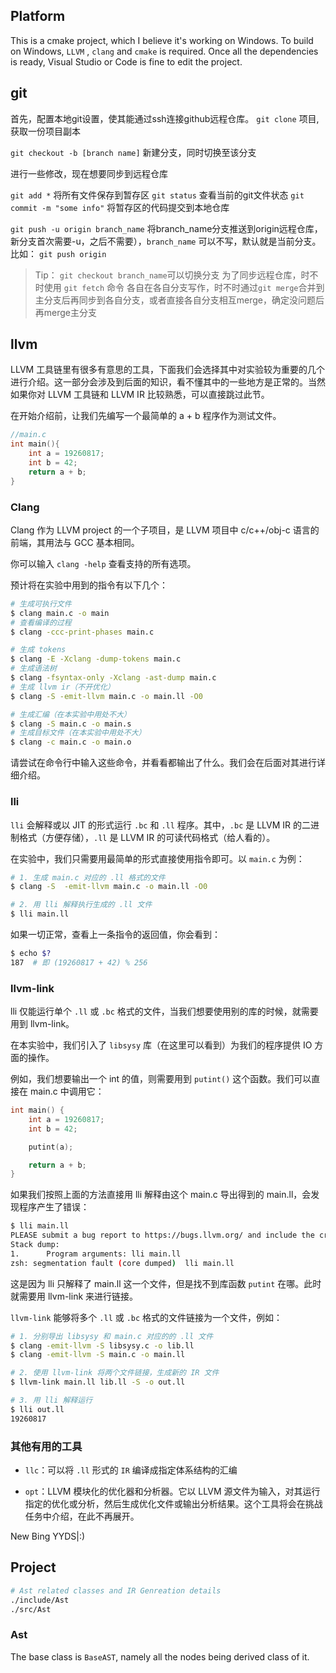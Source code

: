 ## Platform
This is a cmake project, which I believe it's working on Windows.
To build on Windows, `LLVM` , `clang` and `cmake` is required.
Once all the dependencies is ready, Visual Studio or Code is fine to edit the project.

## git

首先，配置本地git设置，使其能通过ssh连接github远程仓库。
`git clone` 项目, 获取一份项目副本

`git checkout -b [branch name]` 新建分支，同时切换至该分支

进行一些修改，现在想要同步到远程仓库

`git add *` 将所有文件保存到暂存区
`git status` 查看当前的git文件状态
`git commit -m "some info"` 将暂存区的代码提交到本地仓库

`git push -u origin branch_name`
将branch_name分支推送到origin远程仓库，
新分支首次需要-u，之后不需要），`branch_name` 可以不写，默认就是当前分支。
比如： `git push origin`

> Tip：
> `git checkout branch_name`可以切换分支
> 为了同步远程仓库，时不时使用 `git fetch` 命令
> 各自在各自分支写作，时不时通过`git merge`合并到主分支后再同步到各自分支，或者直接各自分支相互merge，确定没问题后再merge主分支

## llvm

LLVM 工具链里有很多有意思的工具，下面我们会选择其中对实验较为重要的几个进行介绍。这一部分会涉及到后面的知识，看不懂其中的一些地方是正常的。当然如果你对 LLVM 工具链和 LLVM IR 比较熟悉，可以直接跳过此节。

在开始介绍前，让我们先编写一个最简单的 a + b 程序作为测试文件。
```cpp
//main.c
int main(){
    int a = 19260817;
    int b = 42;
    return a + b;
}
```
### Clang

Clang 作为 LLVM project 的一个子项目，是 LLVM 项目中 c/c++/obj-c 语言的前端，其用法与 GCC 基本相同。

你可以输入 `clang -help` 查看支持的所有选项。

预计将在实验中用到的指令有以下几个：

```bash
# 生成可执行文件
$ clang main.c -o main
# 查看编译的过程
$ clang -ccc-print-phases main.c

# 生成 tokens
$ clang -E -Xclang -dump-tokens main.c
# 生成语法树
$ clang -fsyntax-only -Xclang -ast-dump main.c
# 生成 llvm ir（不开优化）
$ clang -S -emit-llvm main.c -o main.ll -O0

# 生成汇编（在本实验中用处不大）
$ clang -S main.c -o main.s
# 生成目标文件（在本实验中用处不大）
$ clang -c main.c -o main.o
```

请尝试在命令行中输入这些命令，并看看都输出了什么。我们会在后面对其进行详细介绍。

### lli

`lli` 会解释或以 JIT 的形式运行 `.bc` 和 `.ll` 程序。其中，`.bc` 是 LLVM IR 的二进制格式（方便存储），`.ll` 是 LLVM IR 的可读代码格式（给人看的）。

在实验中，我们只需要用最简单的形式直接使用指令即可。以 `main.c` 为例：

```bash
# 1. 生成 main.c 对应的 .ll 格式的文件
$ clang -S  -emit-llvm main.c -o main.ll -O0

# 2. 用 lli 解释执行生成的 .ll 文件
$ lli main.ll
```

如果一切正常，查看上一条指令的返回值，你会看到：

```bash
$ echo $?
187  # 即 (19260817 + 42) % 256
```

### llvm-link
lli 仅能运行单个 `.ll` 或 `.bc` 格式的文件，当我们想要使用别的库的时候，就需要用到 llvm-link。

在本实验中，我们引入了 `libsysy` 库（在这里可以看到）为我们的程序提供 IO 方面的操作。

例如，我们想要输出一个 int 的值，则需要用到 `putint()` 这个函数。我们可以直接在 main.c 中调用它：

```cpp
int main() {
    int a = 19260817;
    int b = 42;

    putint(a);

    return a + b;
}
```

如果我们按照上面的方法直接用 lli 解释由这个 main.c 导出得到的 main.ll，会发现程序产生了错误：

```bash
$ lli main.ll
PLEASE submit a bug report to https://bugs.llvm.org/ and include the crash backtrace.
Stack dump:
1.      Program arguments: lli main.ll
zsh: segmentation fault (core dumped)  lli main.ll
```
这是因为 lli 只解释了 main.ll 这一个文件，但是找不到库函数 `putint` 在哪。此时就需要用 llvm-link 来进行链接。

`llvm-link` 能够将多个 `.ll` 或 `.bc` 格式的文件链接为一个文件，例如：

```bash
# 1. 分别导出 libsysy 和 main.c 对应的的 .ll 文件
$ clang -emit-llvm -S libsysy.c -o lib.ll
$ clang -emit-llvm -S main.c -o main.ll

# 2. 使用 llvm-link 将两个文件链接，生成新的 IR 文件
$ llvm-link main.ll lib.ll -S -o out.ll

# 3. 用 lli 解释运行
$ lli out.ll
19260817
```

### 其他有用的工具
- `llc`：可以将 `.ll` 形式的 `IR` 编译成指定体系结构的汇编

- `opt`：LLVM 模块化的优化器和分析器。它以 LLVM 源文件为输入，对其运行指定的优化或分析，然后生成优化文件或输出分析结果。这个工具将会在挑战任务中介绍，在此不再展开。

New Bing YYDS|:)

## Project

```bash
# Ast related classes and IR Genreation details
./include/Ast
./src/Ast

```

### Ast
The base class is `BaseAST`, namely all the nodes being derived class of it.